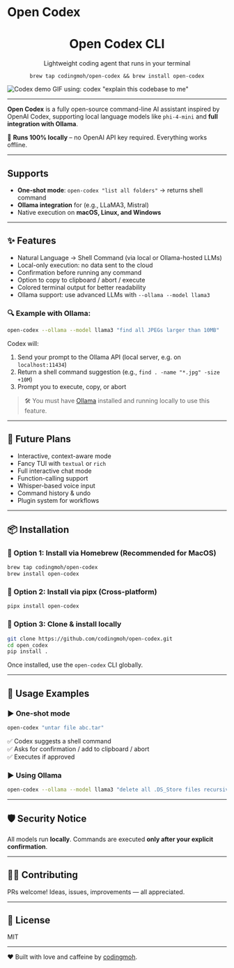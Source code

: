 # Open Codex

<h1 align="center">Open Codex CLI</h1>
<p align="center">Lightweight coding agent that runs in your terminal</p>
<p align="center"><code>brew tap codingmoh/open-codex && brew install open-codex</code></p>

![Codex demo GIF using: codex "explain this codebase to me"](./.github/demo.gif)

---

**Open Codex** is a fully open-source command-line AI assistant inspired by OpenAI Codex, supporting local language models like `phi-4-mini` and **full integration with Ollama**.

🧠 **Runs 100% locally** – no OpenAI API key required. Everything works offline.

---

## Supports

* **One-shot mode**: `open-codex "list all folders"` -> returns shell command
* **Ollama integration** for (e.g., LLaMA3, Mistral)
* Native execution on **macOS, Linux, and Windows**

---
## ✨ Features

- Natural Language → Shell Command (via local or Ollama-hosted LLMs)
- Local-only execution: no data sent to the cloud
- Confirmation before running any command
- Option to copy to clipboard / abort / execute
- Colored terminal output for better readability
- Ollama support: use advanced LLMs with `--ollama --model llama3`

### 🔍 Example with Ollama:

```bash
open-codex --ollama --model llama3 "find all JPEGs larger than 10MB"
```

Codex will:

1. Send your prompt to the Ollama API (local server, e.g. on `localhost:11434`)
2. Return a shell command suggestion (e.g., `find . -name "*.jpg" -size +10M`)
3. Prompt you to execute, copy, or abort

> 🛠️ You must have [Ollama](https://ollama.com) installed and running locally to use this feature.

---

## 🧱 Future Plans

- Interactive, context-aware mode
- Fancy TUI with `textual` or `rich`
- Full interactive chat mode
- Function-calling support
- Whisper-based voice input
- Command history & undo
- Plugin system for workflows

---

## 📦 Installation


### 🔹 Option 1: Install via Homebrew (Recommended for MacOS)

```bash
brew tap codingmoh/open-codex
brew install open-codex
```


### 🔹 Option 2: Install via pipx (Cross-platform)

```bash
pipx install open-codex
```

### 🔹 Option 3: Clone & install locally

```bash
git clone https://github.com/codingmoh/open-codex.git
cd open_codex
pip install .
```

Once installed, use the `open-codex` CLI globally.

---

## 🚀 Usage Examples

### ▶️ One-shot mode

```bash
open-codex "untar file abc.tar"
```
✅ Codex suggests a shell command  
✅ Asks for confirmation / add to clipboard / abort  
✅ Executes if approved

### ▶️ Using Ollama

```bash
open-codex --ollama --model llama3 "delete all .DS_Store files recursively"
```

---

## 🛡️ Security Notice

All models run **locally**. Commands are executed **only after your explicit confirmation**.

---

## 🧑‍💻 Contributing

PRs welcome! Ideas, issues, improvements — all appreciated.

---

## 📝 License

MIT

---

❤️ Built with love and caffeine by [codingmoh](https://github.com/codingmoh).
